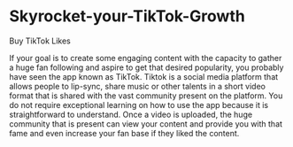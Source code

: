# Skyrocket-your-TikTok-Growth

Buy TikTok Likes

If your goal is to create some engaging content with the capacity to gather a huge fan following and aspire to get that desired popularity, you probably have seen the app known as TikTok. Tiktok is a social media platform that allows people to lip-sync, share music or other talents in a short video format that is shared with the vast community present on the platform. You do not require exceptional learning on how to use the app because it is straightforward to understand. Once a video is uploaded, the huge community that is present can view your content and provide you with that fame and even increase your fan base if they liked the content.
